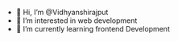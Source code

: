 - 👋 Hi, I’m @Vidhyanshirajput
- 👀 I’m interested in web development
- 🌱 I’m currently learning frontend Development
  

<!---
Vidhyanshirajput/Vidhyanshirajput is a ✨ special ✨ repository because its `README.md` (this file) appears on your GitHub profile.
You can click the Preview link to take a look at your changes.
--->
